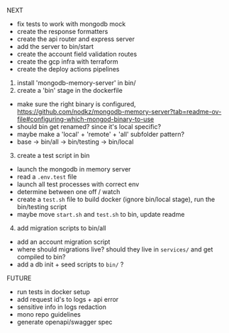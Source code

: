 NEXT

- fix tests to work with mongodb mock
- create the response formatters
- create the api router and express server
- add the server to bin/start
- create the account field validation routes
- create the gcp infra with terraform
- create the deploy actions pipelines

1. install 'mongodb-memory-server' in bin/
2. create a 'bin' stage in the dockerfile

- make sure the right binary is configured, https://github.com/nodkz/mongodb-memory-server?tab=readme-ov-file#configuring-which-mongod-binary-to-use
- should bin get renamed? since it's local specific?
- maybe make a 'local' + 'remote' + 'all' subfolder pattern?
- base -> bin/all -> bin/testing -> bin/local

3. create a test script in bin

- launch the mongodb in memory server
- read a `.env.test` file
- launch all test processes with correct env
- determine between one off / watch
- create a `test.sh` file to build docker (ignore bin/local stage), run the bin/testing script
- maybe move `start.sh` and `test.sh` to bin, update readme

4. add migration scripts to bin/all

- add an account migration script
- where should migrations live? should they live in `services/` and get compiled to bin?
- add a db init + seed scripts to `bin/` ?

FUTURE

- run tests in docker setup
- add request id's to logs + api error
- sensitive info in logs redaction
- mono repo guidelines
- generate openapi/swagger spec
